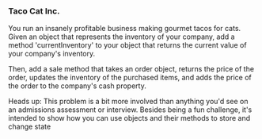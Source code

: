 ### Taco Cat Inc.

You run an insanely profitable business making gourmet tacos for cats. Given an
object that represents the inventory of your company, add a method
'currentInventory' to your object that returns the current value of your
company's inventory.

Then, add a sale method that takes an order object, returns the price of the
order, updates the inventory of the purchased items, and adds the price of the
order to the company's cash property.

Heads up: This problem is a bit more involved than anything you'd see on an
admissions assessment or interview. Besides being a fun challenge, it's
intended to show how you can use objects and their methods to store and change
state
